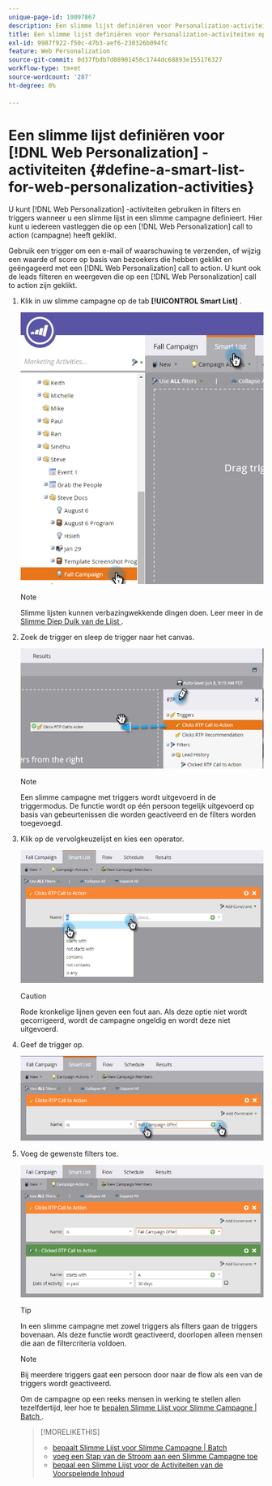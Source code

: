 ```yaml
---
unique-page-id: 10097867
description: Een slimme lijst definiëren voor Personalization-activiteiten op het web - Marketo Docs - Productdocumentatie
title: Een slimme lijst definiëren voor Personalization-activiteiten op het web
exl-id: 9987f922-f50c-47b3-aef6-230326b094fc
feature: Web Personalization
source-git-commit: 0d37fbdb7d08901458c1744dc68893e155176327
workflow-type: tm+mt
source-wordcount: '287'
ht-degree: 0%

---
```


# Een slimme lijst definiëren voor [!DNL Web Personalization] -activiteiten {#define-a-smart-list-for-web-personalization-activities}

U kunt [!DNL Web Personalization] -activiteiten gebruiken in filters en triggers wanneer u een slimme lijst in een slimme campagne definieert. Hier kunt u iedereen vastleggen die op een [!DNL Web Personalization] call to action (campagne) heeft geklikt.

Gebruik een trigger om een e-mail of waarschuwing te verzenden, of wijzig een waarde of score op basis van bezoekers die hebben geklikt en geëngageerd met een [!DNL Web Personalization] call to action. U kunt ook de leads filteren en weergeven die op een [!DNL Web Personalization] call to action zijn geklikt.

1. Klik in uw slimme campagne op de tab **[!UICONTROL Smart List]** .

   ![](assets/image2016-2-9-10-3a49-3a18.png)

   >[!NOTE]
   >
   >Slimme lijsten kunnen verbazingwekkende dingen doen. Leer meer in de [ Slimme Diep Duik van de Lijst ](/help/marketo/product-docs/core-marketo-concepts/smart-campaigns/understanding-smart-campaigns.md).

1. Zoek de trigger en sleep de trigger naar het canvas.

   ![](assets/image2016-6-8-9-3a24-3a24.png)

   >[!NOTE]
   >
   >Een slimme campagne met triggers wordt uitgevoerd in de triggermodus. De functie wordt op één persoon tegelijk uitgevoerd op basis van gebeurtenissen die worden geactiveerd en de filters worden toegevoegd.

1. Klik op de vervolgkeuzelijst en kies een operator.

   ![](assets/image2016-6-7-11-3a10-3a8.png)

   >[!CAUTION]
   >
   >Rode kronkelige lijnen geven een fout aan. Als deze optie niet wordt gecorrigeerd, wordt de campagne ongeldig en wordt deze niet uitgevoerd.

1. Geef de trigger op.

   ![](assets/image2016-6-7-11-3a12-3a23.png)

1. Voeg de gewenste filters toe.

   ![](assets/image2016-6-7-11-3a14-3a20.png)

   >[!TIP]
   >
   >In een slimme campagne met zowel triggers als filters gaan de triggers bovenaan. Als deze functie wordt geactiveerd, doorlopen alleen mensen die aan de filtercriteria voldoen.

   >[!NOTE]
   >
   >Bij meerdere triggers gaat een persoon door naar de flow als een van de triggers wordt geactiveerd.

   Om de campagne op een reeks mensen in werking te stellen allen tezelfdertijd, leer hoe te [ bepalen Slimme Lijst voor Slimme Campagne | Batch ](/help/marketo/product-docs/core-marketo-concepts/smart-campaigns/creating-a-smart-campaign/define-smart-list-for-smart-campaign-batch.md) .

   >[!MORELIKETHIS]
   >
   >* [ bepaalt Slimme Lijst voor Slimme Campagne | Batch ](/help/marketo/product-docs/core-marketo-concepts/smart-campaigns/creating-a-smart-campaign/define-smart-list-for-smart-campaign-batch.md)
   >* [ voeg een Stap van de Stroom aan een Slimme Campagne toe ](/help/marketo/product-docs/core-marketo-concepts/smart-campaigns/flow-actions/add-a-flow-step-to-a-smart-campaign.md)
   >* [ bepaal een Slimme Lijst voor de Activiteiten van de Voorspelende Inhoud ](/help/marketo/product-docs/predictive-content/define-a-smart-list-for-predictive-content-activities.md)
